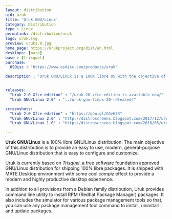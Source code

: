 ```yaml
---
layout: distribution
uid: uruk
title: 'Uruk GNU/Linux'
Category: Distribution
type : Linux
permalink: /distribution/uruk
logo: uruk.svg
preview: uruk1.0.jpg
home_page: https://urukproject.org/dist/en.html
desktops: [mate]
base : [trisquel]
purchase:
  OSDisc : "https://www.osdisc.com/products/uruk"

description : "Uruk GNU/Linux is a 100% libre OS with the objective of providing an easy to use, modern, general-purpose OS that is easy to configure and customize"


releases:
  "Uruk 2.0 Xfce edition" : "/uruk-20-xfce-edition-is-available-now/"
  "Uruk GNU/Linux 2.0" : "../uruk-gnu-linux-20-released/"

screenshots:
  "Uruk 2.0 Xfce edition" : "https://goo.gl/GGvK53"
  "Uruk GNU/Linux 2.0" : "http://distroscreens.blogspot.com/2017/12/uruk-gnulinux-20-lugalbanda-screenshots.html"
  "Uruk GNU/Linux 1.0" : "http://distroscreens.blogspot.com/2016/05/uruk-gnulinux-10-screenshots.html"

---
```


**Uruk GNU/Linux** is a 100% libre GNU/Linux distribution. The main objective of this distribution is to provide an easy to use, modern, general-purpose GNU/Linux distribution that is easy to configure and customize.  

Uruk is currently based on *Trisquel*, a free software foundation approved GNU/Linux distribution for shipping 100% libre packages. It is shipped with MATE Desktop environment with some cool *compiz* effect to provide a modern and highly productive desktop experience.

In addition to all provisions from a Debian family distribution, Uruk provides command line utility to install RPM (Redhat Package Manager) packages. It also includes the simulator for various package management tools so that, you can use any package management tool command to install, uninstall and update packages..